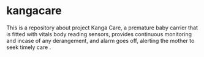 # kangacare
This is a repository about project Kanga Care, a premature baby carrier that is fitted with vitals body reading sensors, provides continuous monitoring and incase of any derangement, and alarm goes off, alerting the mother to seek timely care .
